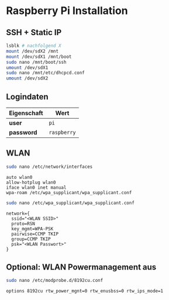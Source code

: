 # Raspberry Pi Installation
## SSH + Static IP
```bash
lsblk # nachfolgend X
mount /dev/sdX2 /mnt
mount /dev/sdX1 /mnt/boot
sudo nano /mnt/boot/ssh
umount /dev/sdX1
sudo nano /mnt/etc/dhcpcd.conf
umount /dev/sdX2
```

## Logindaten
| Eigenschaft     | Wert        |
| --------------- | ----------- |
| **user**        | `pi`        |
| **password**    | `raspberry` |

## WLAN
```bash
sudo nano /etc/network/interfaces
```
```text
auto wlan0
allow-hotplug wlan0
iface wlan0 inet manual
wpa-roam /etc/wpa_supplicant/wpa_supplicant.conf
```
```bash
sudo nano /etc/wpa_supplicant/wpa_supplicant.conf
```
```text
network={
  ssid="<WLAN SSID>"
  proto=RSN
  key_mgmt=WPA-PSK
  pairwise=CCMP TKIP
  group=CCMP TKIP
  psk="<WLAN Passwort>"
}
```

## Optional: WLAN Powermanagement aus
```bash
sudo nano /etc/modprobe.d/8192cu.conf
```
```text
options 8192cu rtw_power_mgnt=0 rtw_enusbss=0 rtw_ips_mode=1
```
